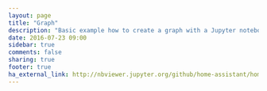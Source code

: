 ```yaml
---
layout: page
title: "Graph"
description: "Basic example how to create a graph with a Jupyter notebook."
date: 2016-07-23 09:00
sidebar: true
comments: false
sharing: true
footer: true
ha_external_link: http://nbviewer.jupyter.org/github/home-assistant/home-assistant-notebooks/blob/master/graph-single-sensor.ipynb
---
```



